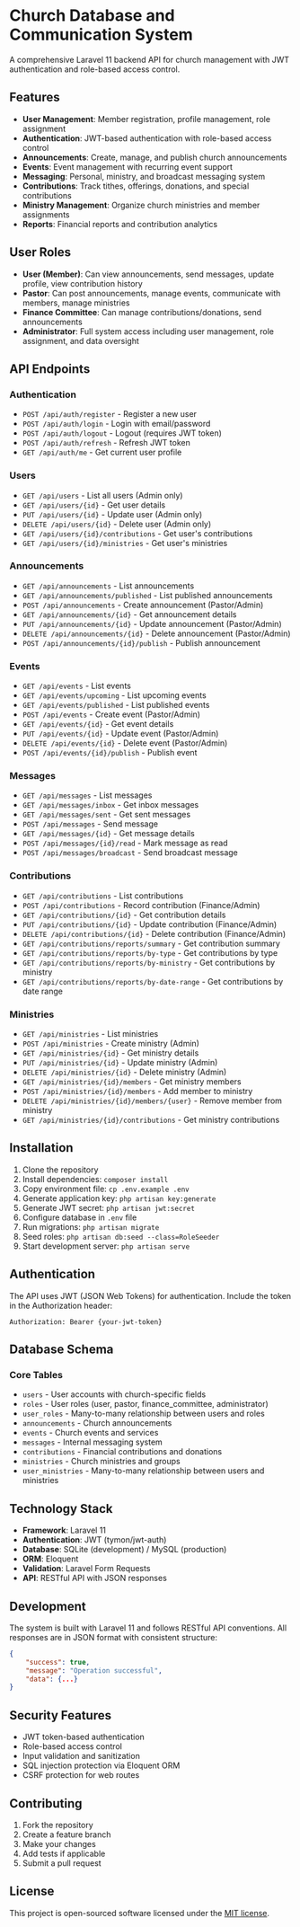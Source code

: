 # Church Database and Communication System

A comprehensive Laravel 11 backend API for church management with JWT authentication and role-based access control.

## Features

- **User Management**: Member registration, profile management, role assignment
- **Authentication**: JWT-based authentication with role-based access control
- **Announcements**: Create, manage, and publish church announcements
- **Events**: Event management with recurring event support
- **Messaging**: Personal, ministry, and broadcast messaging system
- **Contributions**: Track tithes, offerings, donations, and special contributions
- **Ministry Management**: Organize church ministries and member assignments
- **Reports**: Financial reports and contribution analytics

## User Roles

- **User (Member)**: Can view announcements, send messages, update profile, view contribution history
- **Pastor**: Can post announcements, manage events, communicate with members, manage ministries
- **Finance Committee**: Can manage contributions/donations, send announcements
- **Administrator**: Full system access including user management, role assignment, and data oversight

## API Endpoints

### Authentication
- `POST /api/auth/register` - Register a new user
- `POST /api/auth/login` - Login with email/password
- `POST /api/auth/logout` - Logout (requires JWT token)
- `POST /api/auth/refresh` - Refresh JWT token
- `GET /api/auth/me` - Get current user profile

### Users
- `GET /api/users` - List all users (Admin only)
- `GET /api/users/{id}` - Get user details
- `PUT /api/users/{id}` - Update user (Admin only)
- `DELETE /api/users/{id}` - Delete user (Admin only)
- `GET /api/users/{id}/contributions` - Get user's contributions
- `GET /api/users/{id}/ministries` - Get user's ministries

### Announcements
- `GET /api/announcements` - List announcements
- `GET /api/announcements/published` - List published announcements
- `POST /api/announcements` - Create announcement (Pastor/Admin)
- `GET /api/announcements/{id}` - Get announcement details
- `PUT /api/announcements/{id}` - Update announcement (Pastor/Admin)
- `DELETE /api/announcements/{id}` - Delete announcement (Pastor/Admin)
- `POST /api/announcements/{id}/publish` - Publish announcement

### Events
- `GET /api/events` - List events
- `GET /api/events/upcoming` - List upcoming events
- `GET /api/events/published` - List published events
- `POST /api/events` - Create event (Pastor/Admin)
- `GET /api/events/{id}` - Get event details
- `PUT /api/events/{id}` - Update event (Pastor/Admin)
- `DELETE /api/events/{id}` - Delete event (Pastor/Admin)
- `POST /api/events/{id}/publish` - Publish event

### Messages
- `GET /api/messages` - List messages
- `GET /api/messages/inbox` - Get inbox messages
- `GET /api/messages/sent` - Get sent messages
- `POST /api/messages` - Send message
- `GET /api/messages/{id}` - Get message details
- `POST /api/messages/{id}/read` - Mark message as read
- `POST /api/messages/broadcast` - Send broadcast message

### Contributions
- `GET /api/contributions` - List contributions
- `POST /api/contributions` - Record contribution (Finance/Admin)
- `GET /api/contributions/{id}` - Get contribution details
- `PUT /api/contributions/{id}` - Update contribution (Finance/Admin)
- `DELETE /api/contributions/{id}` - Delete contribution (Finance/Admin)
- `GET /api/contributions/reports/summary` - Get contribution summary
- `GET /api/contributions/reports/by-type` - Get contributions by type
- `GET /api/contributions/reports/by-ministry` - Get contributions by ministry
- `GET /api/contributions/reports/by-date-range` - Get contributions by date range

### Ministries
- `GET /api/ministries` - List ministries
- `POST /api/ministries` - Create ministry (Admin)
- `GET /api/ministries/{id}` - Get ministry details
- `PUT /api/ministries/{id}` - Update ministry (Admin)
- `DELETE /api/ministries/{id}` - Delete ministry (Admin)
- `GET /api/ministries/{id}/members` - Get ministry members
- `POST /api/ministries/{id}/members` - Add member to ministry
- `DELETE /api/ministries/{id}/members/{user}` - Remove member from ministry
- `GET /api/ministries/{id}/contributions` - Get ministry contributions

## Installation

1. Clone the repository
2. Install dependencies: `composer install`
3. Copy environment file: `cp .env.example .env`
4. Generate application key: `php artisan key:generate`
5. Generate JWT secret: `php artisan jwt:secret`
6. Configure database in `.env` file
7. Run migrations: `php artisan migrate`
8. Seed roles: `php artisan db:seed --class=RoleSeeder`
9. Start development server: `php artisan serve`

## Authentication

The API uses JWT (JSON Web Tokens) for authentication. Include the token in the Authorization header:

```
Authorization: Bearer {your-jwt-token}
```

## Database Schema

### Core Tables
- `users` - User accounts with church-specific fields
- `roles` - User roles (user, pastor, finance_committee, administrator)
- `user_roles` - Many-to-many relationship between users and roles
- `announcements` - Church announcements
- `events` - Church events and services
- `messages` - Internal messaging system
- `contributions` - Financial contributions and donations
- `ministries` - Church ministries and groups
- `user_ministries` - Many-to-many relationship between users and ministries

## Technology Stack

- **Framework**: Laravel 11
- **Authentication**: JWT (tymon/jwt-auth)
- **Database**: SQLite (development) / MySQL (production)
- **ORM**: Eloquent
- **Validation**: Laravel Form Requests
- **API**: RESTful API with JSON responses

## Development

The system is built with Laravel 11 and follows RESTful API conventions. All responses are in JSON format with consistent structure:

```json
{
    "success": true,
    "message": "Operation successful",
    "data": {...}
}
```

## Security Features

- JWT token-based authentication
- Role-based access control
- Input validation and sanitization
- SQL injection protection via Eloquent ORM
- CSRF protection for web routes

## Contributing

1. Fork the repository
2. Create a feature branch
3. Make your changes
4. Add tests if applicable
5. Submit a pull request

## License

This project is open-sourced software licensed under the [MIT license](https://opensource.org/licenses/MIT).